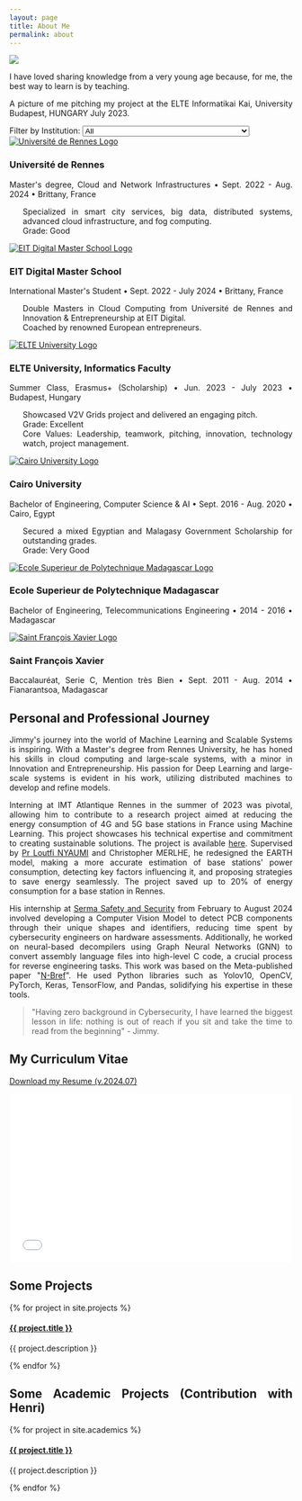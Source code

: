 ```yaml
---
layout: page
title: About Me
permalink: about
---
```


<div style="text-align: justify">

<img class="mx-auto !mb-0" src="{{site.baseurl}}/assets/img/nature.jpg">
<p class="!py-0 !mb-0 dark:text-slate-300">I have loved sharing knowledge from a very young age because, for me, the best way to learn is by teaching.</p>
<p class="text-gray-500 dark:text-slate-400 !py-0 !mt-0 !text-xs">A picture of me pitching my project at the ELTE Informatikai Kai, University Budapest, HUNGARY July 2023.</p>

<section id="filters" class="my-8">
  <!-- Education-Specific Filters -->
  <label for="edu-filter" class="text-gray-700 dark:text-white">Filter by Institution:</label>
  <select id="edu-filter" class="filter-dropdown" onchange="filterEducation()">
    <option value="all">All</option>
    <option value="rennes">Université de Rennes</option>
    <option value="eit">EIT Digital</option>
    <option value="elte">ELTE University</option>
    <option value="cairo">Cairo University</option>
    <option value="madagascar">Ecole Superieur de Politechnique Madagascar</option>
    <option value="sfx">Saint François Xavier</option>
  </select>
</section>

<section id="education" class="my-8">
  <div class="timeline-line"></div> <!-- Blue timeline line -->

  <!-- Université de Rennes -->
  <div class="education-section bg-white dark:bg-gray-800 rounded-lg shadow-lg p-6 mb-8" data-edu="rennes">
    <div class="flex items-start">
      <a href="http://cni.istic.univ-rennes1.fr/" target="_blank">
        <img src="{{ site.baseurl }}/assets/img/icons/cni.png" alt="Université de Rennes Logo" class="icon w-12 h-12 mr-4" loading="lazy">
      </a>
      <div>
        <h3 class="text-xl font-semibold text-gray-800 dark:text-white">Université de Rennes</h3>
        <p class="text-gray-500 dark:text-gray-400 text-center">Master's degree, Cloud and Network Infrastructures • Sept. 2022 - Aug. 2024 • Brittany, France</p>
        <ul class="task-list mt-4">
          <li>Specialized in smart city services, big data, distributed systems, advanced cloud infrastructure, and fog computing.</li>
          <li>Grade: Good</li>
        </ul>
      </div>
    </div>
  </div>

  <!-- EIT Digital -->
  <div class="education-section bg-white dark:bg-gray-800 rounded-lg shadow-lg p-6 mb-8" data-edu="eit">
    <div class="flex items-start">
      <a href="https://masterschool.eitdigital.eu/" target="_blank">
        <img src="{{ site.baseurl }}/assets/img/icons/eit.png" alt="EIT Digital Master School Logo" class="icon w-12 h-12 mr-4" loading="lazy">
      </a>
      <div>
        <h3 class="text-xl font-semibold text-gray-800 dark:text-white">EIT Digital Master School</h3>
        <p class="text-gray-500 dark:text-gray-400 text-center">International Master's Student • Sept. 2022 - July 2024 • Brittany, France</p>
        <ul class="task-list mt-4">
          <li>Double Masters in Cloud Computing from Université de Rennes and Innovation & Entrepreneurship at EIT Digital.</li>
          <li>Coached by renowned European entrepreneurs.</li>
        </ul>
      </div>
    </div>
  </div>

  <!-- ELTE University -->
  <div class="education-section bg-white dark:bg-gray-800 rounded-lg shadow-lg p-6 mb-8" data-edu="elte">
    <div class="flex items-start">
      <a href="https://www.elte.hu/en/" target="_blank">
        <img src="{{ site.baseurl }}/assets/img/icons/elte.png" alt="ELTE University Logo" class="icon w-12 h-12 mr-4" loading="lazy">
      </a>
      <div>
        <h3 class="text-xl font-semibold text-gray-800 dark:text-white">ELTE University, Informatics Faculty</h3>
        <p class="text-gray-500 dark:text-gray-400 text-center">Summer Class, Erasmus+ (Scholarship) • Jun. 2023 - July 2023 • Budapest, Hungary</p>
        <ul class="task-list mt-4">
          <li>Showcased V2V Grids project and delivered an engaging pitch.</li>
          <li>Grade: Excellent</li>
          <li>Core Values: Leadership, teamwork, pitching, innovation, technology watch, project management.</li>
        </ul>
      </div>
    </div>
  </div>

  <!-- Cairo University -->
  <div class="education-section bg-white dark:bg-gray-800 rounded-lg shadow-lg p-6 mb-8" data-edu="cairo">
    <div class="flex items-start">
      <a href="https://fcai.cu.edu.eg/" target="_blank">
        <img src="{{ site.baseurl }}/assets/img/icons/fcai.png" alt="Cairo University Logo" class="icon w-12 h-12 mr-4" loading="lazy">
      </a>
      <div>
        <h3 class="text-xl font-semibold text-gray-800 dark:text-white">Cairo University</h3>
        <p class="text-gray-500 dark:text-gray-400 text-center">Bachelor of Engineering, Computer Science & AI • Sept. 2016 - Aug. 2020 • Cairo, Egypt</p>
        <ul class="task-list mt-4">
          <li>Secured a mixed Egyptian and Malagasy Government Scholarship for outstanding grades.</li>
          <li>Grade: Very Good</li>
        </ul>
      </div>
    </div>
  </div>

  <!-- Ecole Superieur de Polytechnique Madagascar -->
  <div class="education-section bg-white dark:bg-gray-800 rounded-lg shadow-lg p-6 mb-8" data-edu="madagascar">
    <div class="flex items-start">
      <a href="https://www.polytechnique.mg/" target="_blank">
        <img src="{{ site.baseurl }}/assets/img/icons/fcai.png" alt="Ecole Superieur de Polytechnique Madagascar Logo" class="icon w-12 h-12 mr-4" loading="lazy">
      </a>
      <div>
        <h3 class="text-xl font-semibold text-gray-800 dark:text-white">Ecole Superieur de Polytechnique Madagascar</h3>
        <p class="text-gray-500 dark:text-gray-400 text-center">Bachelor of Engineering, Telecommunications Engineering • 2014 - 2016 • Madagascar</p>
      </div>
    </div>
  </div>

  <!-- Saint François Xavier -->
  <div class="education-section bg-white dark:bg-gray-800 rounded-lg shadow-lg p-6 mb-8" data-edu="sfx">
    <div class="flex items-start">
      <a href="https://vatosoamananjara-jimmy.com/about" target="_blank">
        <img src="{{ site.baseurl }}/assets/img/icons/sfx.png" alt="Saint François Xavier Logo" class="icon w-12 h-12 mr-4" loading="lazy">
      </a>
      <div>
        <h3 class="text-xl font-semibold text-gray-800 dark:text-white">Saint François Xavier</h3>
        <p class="text-gray-500 dark:text-gray-400 text-center">Baccalauréat, Serie C, Mention très Bien • Sept. 2011 - Aug. 2014 • Fianarantsoa, Madagascar</p>
      </div>
    </div>
  </div>

</section>

<script>
  function filterEducation() {
    const selectedEdu = document.getElementById("edu-filter").value;
    const educationSections = document.querySelectorAll(".education-section");

    educationSections.forEach(section => {
      const eduTag = section.getAttribute("data-edu");

      if (selectedEdu === "all" || eduTag === selectedEdu) {
        section.style.display = "block";
      } else {
        section.style.display = "none";
      }
    });
  }
</script>


<section id="major-projects">
  <h2 class="dark:text-stone-200 mt-32">Personal and Professional Journey</h2>
  <div class="project-content">
    <p class="dark:text-stone-300">
      Jimmy's journey into the world of Machine Learning and Scalable Systems is inspiring. With a Master's degree from Rennes University, he has honed his skills in cloud computing and large-scale systems, with a minor in Innovation and Entrepreneurship. His passion for Deep Learning and large-scale systems is evident in his work, utilizing distributed machines to develop and refine models.
    </p>
    <p class="dark:text-stone-300">
      Interning at IMT Atlantique Rennes in the summer of 2023 was pivotal, allowing him to contribute to a research project aimed at reducing the energy consumption of 4G and 5G base stations in France using Machine Learning. This project showcases his technical expertise and commitment to creating sustainable solutions. The project is available <a class="text-gray-500 dark:text-stone-300" href="https://github.com/Jimmy586/Cellular_Base_Stations_Power_Consumption_Analysis" target="_blank">here</a>. Supervised by <a class="text-gray-500 dark:text-stone-300" href="https://www.imt-atlantique.fr/en/person/loutfi-nuaymi" target="_blank">Pr Loutfi NYAUMI</a> and Christopher MERLHE, he redesigned the EARTH model, making a more accurate estimation of base stations' power consumption, detecting key factors influencing it, and proposing strategies to save energy seamlessly. The project saved up to 20% of energy consumption for a base station in Rennes.
    </p>
    <p class="dark:text-stone-300">
      His internship at <a class="text-gray-500 dark:text-stone-300" href="https://www.serma-safety-security.com/en/" target="_blank">Serma Safety and Security</a> from February to August 2024 involved developing a Computer Vision Model to detect PCB components through their unique shapes and identifiers, reducing time spent by cybersecurity engineers on hardware assessments. Additionally, he worked on neural-based decompilers using Graph Neural Networks (GNN) to convert assembly language files into high-level C code, a crucial process for reverse engineering tasks. This work was based on the Meta-published paper "<a class="text-gray-500 dark:text-stone-300" href="https://ai.meta.com/blog/introducing-n-bref-a-neural-based-decompiler-framework/" target="_blank">N-Bref</a>". He used Python libraries such as Yolov10, OpenCV, PyTorch, Keras, TensorFlow, and Pandas, solidifying his expertise in these tools.
    </p>
  </div>
</section>

<blockquote class="!py-0 !mb-0 dark:text-slate-300">
  "Having zero background in Cybersecurity, I have learned the biggest lesson in life: nothing is out of reach if you sit and take the time to read from the beginning" - Jimmy.
</blockquote>



<h2 class="dark:text-stone-200">My Curriculum Vitae</h2>
<p><a href="{{site.baseurl}}/assets/raw/RESUME.pdf" class="dark:text-stone-300" target="_blank">Download my Resume (v.2024.07)</a></p>
<iframe src="{{site.baseurl}}/assets/js/viewer/viewer.html?file={{site.baseurl}}/assets/raw/RESUME.pdf" width="100%" height="300px" style="border: none;"></iframe>

<h2 class="dark:text-stone-200">Some Projects</h2>
<div>
  {% for project in site.projects %}
    <div>
      <h4><a class="!mb-0" href="{{ project.link }}" class="dark:text-stone-300" target="_blank">{{ project.title }}</a></h4>
      <p class="text-md text-stone-500 dark:text-stone-300 !mt-0">{{ project.description }}</p>
    </div>
  {% endfor %}
</div>

<h2 class="dark:text-stone-200">Some Academic Projects (Contribution with Henri)</h2>
<div>
  {% for project in site.academics %}
    <div>
      <h4><a class="!mb-0" href="{{ project.link }}" class="dark:text-stone-300" target="_blank">{{ project.title }}</a></h4>
      <p class="text-md text-stone-500 dark:text-stone-300 !mt-0">{{ project.description }}</p>
    </div>
  {% endfor %}
</div>

</div>
